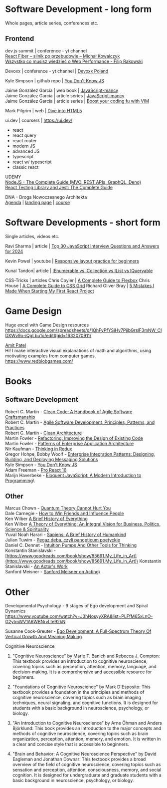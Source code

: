# Software Development - long form 
Whole pages, article series, conferences etc.

## Frontend

dev.js summit | conference - yt channel\
[React Fiber – silnik po przebudowie – Michał Kowalczyk](https://www.youtube.com/watch?v=fV1rdKXzy-I])\
[Wszystko co musisz wiedzieć o Web Performance - Filip Rakowski](https://www.youtube.com/watch?v=tVz0M88YCeM)

Devoxx | conference -  yt channel | [Devoxx Poland](https://www.youtube.com/@DevoxxPoland/videos)

Kyle Simpson | github repo | [You Don't Know JS](https://github.com/getify/You-Dont-Know-JS)

Jaime González García | web book | [JavaScript-mancy](https://leanpub.com/getting-started-with-the-arcane-art-of-javascript-mancy-for-c-sharp-developers/read)\
Jaime González García | article series | [JavaScript-mancy](https://www.barbarianmeetscoding.com/series/javascriptmancy)\
Jaime González García | article series | [Boost your coding fu with VIM](https://www.barbarianmeetscoding.com/blog/boost-your-coding-fu-with-vscode-and-vim)

Mark Pilgrim | web | [Dive into HTML5](http://diveintohtml5.info/index.html)

ui.dev | coursers | https://ui.dev/
- react
- react query
- react router
- modern JS
- advanced JS
- typescript
- react w/ typescript
- classic react

UDEMY\
[NodeJS - The Complete Guide (MVC, REST APIs, GraphQL, Deno)](https://www.udemy.com/course/nodejs-the-complete-guide/)\
[React Testing Library and Jest: The Complete Guide](https://www.udemy.com/course/react-testing-library-and-jest/)

DNA - Droga Nowoczesnego Architekta\
[Agenda](https://droganowoczesnegoarchitekta.pl/agenda.html) | [landing page](https://droganowoczesnegoarchitekta.pl/) | [course](https://edu.devstyle.pl/products/droga-nowoczesnego-architekta)

# Software Developments - short form
Single articles, videos etc.

Ravi Sharma | article | [Top 30 JavaScript Interview Questions and Answers for 2024](https://javascriptcentric.medium.com/top-30-javascript-interview-questions-and-answers-for-2024-7f1e2d1d0638)

Kevin Powel | youtube | [Responsive layout practice for beginners](https://www.youtube.com/watch?v=JFbxl_VmIx0)

Kunal Tandon| article | [IEnumerable vs ICollection vs IList vs IQueryable](https://medium.com/developers-arena/ienumerable-vs-icollection-vs-ilist-vs-iqueryable-in-c-2101351453db)

CSS-Tricks | articles
Chris Coyier | [A Complete Guide to Flexbox](https://css-tricks.com/snippets/css/a-guide-to-flexbox/)
Chris House | [A Complete Guide to CSS Grid](https://css-tricks.com/snippets/css/complete-guide-grid/)
Richard Oliver Bray | [5 Mistakes I Made When Starting My First React Project](https://css-tricks.com/5-mistakes-starting-react/)

# Game Design

Huge excel with Game Design resources\
https://docs.google.com/spreadsheets/d/1QhFyPfYSjHv7PjibGrslF3mNW_CIDXWv9o-iQgLbu1o/edit#gid=1632070911\

[Amit Patel](http://www-cs-students.stanford.edu/~amitp/)\
Hi! I make interactive visual explanations of math and algorithms, using motivating examples from computer games.\
https://www.redblobgames.com/

# Books

## Software Development
Robert C. Martin - [Clean Code: A Handbook of Agile Software Craftsmanship](https://www.goodreads.com/book/show/3735293-clean-code)\
Robert C. Martin - [Agile Software Development, Principles, Patterns, and Practices](https://www.goodreads.com/book/show/84985.Agile_Software_Development_Principles_Patterns_and_Practices)\
Robert C. Martin - [Clean Architecture](https://www.goodreads.com/pl/book/show/18043011)\
Martin Fowler - [Refactoring: Improving the Design of Existing Code](https://www.goodreads.com/book/show/44936.Refactoring)\
Martin Fowler - [Patterns of Enterprise Application Architecture](https://www.goodreads.com/book/show/70156.Patterns_of_Enterprise_Application_Architecture)\
Nir Kaufman - [Thinking in Redux](https://www.goodreads.com/book/show/40848858-thinking-in-redux)\
Gregor Hohpe, Bobby Woolf - [Enterprise Integration Patterns: Designing, Building, and Deploying Messaging Solutions](https://www.goodreads.com/book/show/85012.Enterprise_Integration_Patterns)\
Kyle Simpson - [You Don't Know JS](https://www.goodreads.com/book/show/30296087-you-don-t-know-js)\
Adam Freeman - [Pro React 16](https://www.goodreads.com/book/show/43506094-pro-react-16)\
Marijn Haverbeke - [Eloquent JavaScript: A Modern Introduction to Programming](https://www.goodreads.com/book/show/8910666-eloquent-javascript)\

## Other
Marcus Chown - [Quantum Theory Cannot Hurt You](https://www.goodreads.com/book/show/2330343.Quantum_Theory_Cannot_Hurt_You)\
Dale Carnegie - [How to Win Friends and Influence People](https://www.goodreads.com/book/show/4865.How_to_Win_Friends_and_Influence_People)\
Ken Wilber [A Brief History of Everything](https://www.goodreads.com/book/show/40363634-a-brief-history-of-everything)\
Ken Wilber [A Theory of Everything: An Integral Vision for Business, Politics, Science & Spirituality](https://www.goodreads.com/book/show/177152.A_Theory_of_Everything)\
Yuval Noah Harari - [Sapiens: A Brief History of Humankind](https://www.goodreads.com/book/show/23692271-sapiens)\
Julian Tuwim - [Pegaz dęba, czyli panopticum poetyckie](https://www.goodreads.com/book/show/7681161-pegaz-d-ba-czyli-panopticum-poetyckie)\
Daniel C. Dennet - [Intuition Pumps And Other Tools for Thinking](https://www.goodreads.com/book/show/18378002-intuition-pumps-and-other-tools-for-thinking)\
Konstantin Stanislavski - [https://www.goodreads.com/book/show/85691.My_Life_in_Art](https://www.goodreads.com/book/show/85691.My_Life_in_Art)\
Konstantin Stanislavski - [An Actor's Work](https://www.goodreads.com/book/show/7037715-an-actor-s-work)\
Sanford Meisner - [Sanford Meisner on Acting](https://www.goodreads.com/search?utf8=%E2%9C%93&q=meisner&search_type=books)\


# Other

Developmental Psychology - 9 stages of Ego development and Spiral Dynamics\
https://www.youtube.com/watch?v=J3hNosyyXRA&list=PLFfM65xLnO-G2ytmWV1A6WBNrvLte92kN

Susanne Cook-Greuter - [Ego Development: A Full-Spectrum Theory Of Vertical Growth And Meaning Making](https://www.researchgate.net/publication/356357233_Ego_Development_A_Full-Spectrum_Theory_Of_Vertical_Growth_And_Meaning_Making)

Cognitive Neuroscience 

1. "Cognitive Neuroscience" by Marie T. Banich and Rebecca J. Compton: This textbook provides an introduction to cognitive neuroscience, covering topics such as perception, attention, memory, language, and decision-making. It is a comprehensive and accessible resource for beginners.

2. "Foundations of Cognitive Neuroscience" by Mark D'Esposito: This textbook provides a foundation in the principles and methods of cognitive neuroscience, covering topics such as brain imaging techniques, neural signaling, and cognitive functions. It is designed for students with a basic background in neuroscience, psychology, or biology.

3. "An Introduction to Cognitive Neuroscience" by Arne Öhman and Anders Björklund: This book provides an introduction to the major concepts and methods of cognitive neuroscience, covering topics such as brain organization, perception, attention, memory, and emotion. It is written in a clear and concise style that is accessible to beginners.

4. "Brain and Behavior: A Cognitive Neuroscience Perspective" by David Eagleman and Jonathan Downar: This textbook provides a broad overview of the field of cognitive neuroscience, covering topics such as sensation and perception, attention, consciousness, memory, and social cognition. It is designed for undergraduate and graduate students with a basic background in neuroscience, psychology, or biology.




